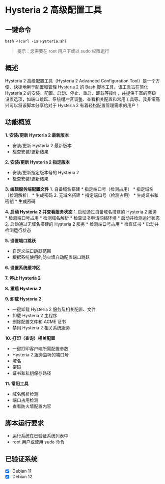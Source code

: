 # Hysteria 2 高级配置工具

## 一键命令

    bash <(curl -Ls Hysteria.sh)
> 提示：您需要在 root 用户下或以 sudo 权限运行

## 概述
Hysteria 2 高级配置工具（Hysteria 2 Advanced Configuration Tool）是一个方便、快捷地用于配置和管理 Hysteria 2 的 Bash 脚本工具。该工具旨在简化 Hysteria 2 的安装、配置、启动、停止、重启、卸载等操作，并提供丰富的高级设置选项，如端口跳跃、系统缓冲区调整、查看相关配置和常用工具等。我非常高兴可以将该脚本分享给对于 Hysteria 2 有着轻松配置管理需求的用户！

## 功能概览
**1. 安装/更新 Hysteria 2 最新版本**
- 安装/更新 Hysteria 2 最新版本
- 检查安装/更新结果

**2. 安装/更新 Hysteria 2 指定版本**
- 安装/更新指定版本号的 Hysteria 2
- 检查安装/更新结果

**3. 编辑服务端配置文件**
    1. 自备域名搭建
        * 指定端口号（检测占用）
        * 指定域名（检测解析）
        * 生成密码
    2. 无域名搭建
        * 指定端口号（检测占用）
        * 生成证书和密钥
        * 生成密码

**4. 启动 Hysteria 2 并查看服务状态**
    1. 启动通过自备域名搭建的 Hysteria 2 服务
        *  检测端口号占用
        *  检测域名解析
        *  检查证书申请网络环境
        *  启动并检测运行状态
    2. 启动通过无域名搭建的 Hysteria 2 服务
        * 检测端口号占用
        * 检查证书
        * 启动并检测运行状态

**5. 设置端口跳跃**
- 自定义端口跳跃范围
- 根据系统使用的防火墙自动配置端口跳跃

**6. 设置系统缓冲区**

**7. 停止 Hysteria 2**

**8. 重启 Hysteria 2**

**9. 卸载 Hysteria 2**
- 一键卸载 Hysteria 2 服务及相关配置、文件
- 卸载 Hysteria 2 主程序
- 删除配置文件和 ACME 证书
- 禁用 Hysteria 2 相关系统服务

**10. 打印（查询）相关配置**
- 一键打印客户端所需配置参数
- Hysteria 2 服务监听的端口号
- 域名
- 密码
- 证书和私钥保存路径

**11. 常用工具**
- 域名解析检测
- 端口占用检测
- 查看防火墙配置内容

## **脚本运行要求**

- 运行系统在已验证系统列表中
- root 用户或使用 sudo 命令

## **已验证系统**

- [x] Debian 11
- [x] Debian 12
